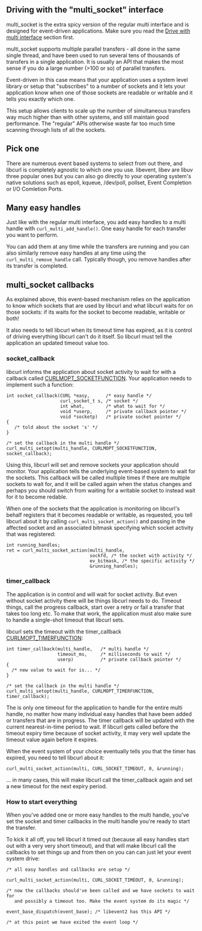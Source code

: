 ## Driving with the "multi_socket" interface

multi_socket is the extra spicy version of the regular multi interface and is
designed for event-driven applications. Make sure you read the [Drive with
multi interface](libcurl-drive-multi.md) section first.

multi_socket supports multiple parallel transfers - all done in the same
single thread, and have been used to run several tens of thousands of
transfers in a single application. It is usually an API that makes the most
sense if you do a large number (>100 or so) of parallel transfers.

Event-driven in this case means that your application uses a system level
library or setup that "subscribes" to a number of sockets and it lets your
application know when one of those sockets are readable or writable and it
tells you exactly which one.

This setup allows clients to scale up the number of simultaneous transfers way
much higher than with other systems, and still maintain good performance. The
"regular" APIs otherwise waste far too much time scanning through lists of all
the sockets.

## Pick one

There are numerous event based systems to select from out there, and libcurl
is completely agnostic to which one you use. libevent, libev are libuv three
popular ones but you can also go directly to your operating system's native
solutions such as epoll, kqueue, /dev/poll, pollset, Event Completion or I/O
Comletion Ports.

## Many easy handles

Just like with the regular multi interface, you add easy handles to a multi
handle with `curl_multi_add_handle()`. One easy handle for each transfer you
want to perform.

You can add them at any time while the transfers are running and you can also
similarly remove easy handles at any time using the `curl_multi_remove_handle`
call. Typically though, you remove handles after its transfer is completed.

## multi_socket callbacks

As explained above, this event-based mechanism relies on the application to
know which sockets that are used by libcurl and what libcurl waits for on
those sockets: if its waits for the socket to become readable, writable or
both!

It also needs to tell libcurl when its timeout time has expired, as it is
control of driving everything libcurl can't do it itself. So libcurl must tell
the application an updated timeout value too.

### socket_callback

libcurl informs the application about socket activity to wait for with a
callback called
[CURLMOPT_SOCKETFUNCTION](http://curl.haxx.se/libcurl/c/CURLMOPT_SOCKETFUNCTION.html). Your
application needs to implement such a function:

    int socket_callback(CURL *easy,      /* easy handle */
                        curl_socket_t s, /* socket */
                        int what,        /* what to wait for */
                        void *userp,     /* private callback pointer */
                        void *socketp)   /* private socket pointer */
    {
       /* told about the socket 's' */
    }

    /* set the callback in the multi handle */
    curl_multi_setopt(multi_handle, CURLMOPT_SOCKETFUNCTION, socket_callback);

Using this, libcurl will set and remove sockets your application should
monitor. Your application tells the underlying event-based system to wait for
the sockets. This callback will be called multiple times if there are multiple
sockets to wait for, and it will be called again when the status changes and
perhaps you should switch from waiting for a writable socket to instead wait
for it to become redable.

When one of the sockets that the application is monitoring on libcurl's behalf
registers that it becomes readable or writable, as requested, you tell libcurl
about it by calling `curl_multi_socket_action()` and passing in the affected
socket and an associated bitmask specifying which socket activity that was
registered:

    int running_handles;
    ret = curl_multi_socket_action(multi_handle,
                                   sockfd, /* the socket with activity */
                                   ev_bitmask, /* the specific activity */
                                   &running_handles);

### timer_callback

The application is in control and will wait for socket activity. But even
without socket activity there will be things libcurl needs to do. Timeout
things, call the progress callback, start over a retry or fail a transfer that
takes too long etc. To make that work, the application must also make sure to
handle a single-shot timeout that libcurl sets.

libcurl sets the timeout with the timer_callback
[CURLMOPT_TIMERFUNCTION](http://curl.haxx.se/libcurl/c/CURLMOPT_TIMERFUNCTION.html):

    int timer_callback(multi_handle,   /* multi handle */
                       timeout_ms,     /* milliseconds to wait */
                       userp)          /* private callback pointer */
    {
      /* new value to wait for is... */
    }

    /* set the callback in the multi handle */
    curl_multi_setopt(multi_handle, CURLMOPT_TIMERFUNCTION, timer_callback);

The is only one timeout for the application to handle for the entire multi
handle, no matter how many individual easy handles that have been added or
transfers that are in progress. The timer callback will be updated with the
current nearest-in-time period to wait. If libcurl gets called before the
timeout expiry time because of socket activity, it may very well update the
timeout value again before it expires.

When the event system of your choice eventually tells you that the timer has
expired, you need to tell libcurl about it:

    curl_multi_socket_action(multi, CURL_SOCKET_TIMEOUT, 0, &running);

... in many cases, this will make libcurl call the timer_callback again and
set a new timeout for the next expiry period.

### How to start everything

When you've added one or more easy handles to the multi handle, you've set the
socket and timer callbacks in the multi handle you're ready to start the
transfer.

To kick it all off, you tell libcurl it timed out (because all easy handles
start out with a very very short timeout), and that will make libcurl call the
callbacks to set things up and from then on you can can just let your event
system drive:

    /* all easy handles and callbacks are setup */

    curl_multi_socket_action(multi, CURL_SOCKET_TIMEOUT, 0, &running);

    /* now the callbacks should've been called and we have sockets to wait for
       and possibly a timeout too. Make the event system do its magic */

    event_base_dispatch(event_base); /* libevent2 has this API */

    /* at this point we have exited the event loop */
